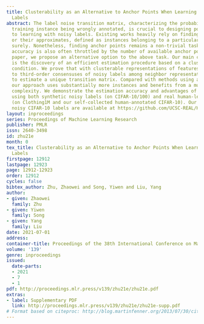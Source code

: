 ```yaml
---
title: Clusterability as an Alternative to Anchor Points When Learning with Noisy
  Labels
abstract: The label noise transition matrix, characterizing the probabilities of a
  training instance being wrongly annotated, is crucial to designing popular solutions
  to learning with noisy labels. Existing works heavily rely on finding “anchor points”
  or their approximates, defined as instances belonging to a particular class almost
  surely. Nonetheless, finding anchor points remains a non-trivial task, and the estimation
  accuracy is also often throttled by the number of available anchor points. In this
  paper, we propose an alternative option to the above task. Our main contribution
  is the discovery of an efficient estimation procedure based on a clusterability
  condition. We prove that with clusterable representations of features, using up
  to third-order consensuses of noisy labels among neighbor representations is sufficient
  to estimate a unique transition matrix. Compared with methods using anchor points,
  our approach uses substantially more instances and benefits from a much better sample
  complexity. We demonstrate the estimation accuracy and advantages of our estimates
  using both synthetic noisy labels (on CIFAR-10/100) and real human-level noisy labels
  (on Clothing1M and our self-collected human-annotated CIFAR-10). Our code and human-level
  noisy CIFAR-10 labels are available at https://github.com/UCSC-REAL/HOC.
layout: inproceedings
series: Proceedings of Machine Learning Research
publisher: PMLR
issn: 2640-3498
id: zhu21e
month: 0
tex_title: Clusterability as an Alternative to Anchor Points When Learning with Noisy
  Labels
firstpage: 12912
lastpage: 12923
page: 12912-12923
order: 12912
cycles: false
bibtex_author: Zhu, Zhaowei and Song, Yiwen and Liu, Yang
author:
- given: Zhaowei
  family: Zhu
- given: Yiwen
  family: Song
- given: Yang
  family: Liu
date: 2021-07-01
address:
container-title: Proceedings of the 38th International Conference on Machine Learning
volume: '139'
genre: inproceedings
issued:
  date-parts:
  - 2021
  - 7
  - 1
pdf: http://proceedings.mlr.press/v139/zhu21e/zhu21e.pdf
extras:
- label: Supplementary PDF
  link: http://proceedings.mlr.press/v139/zhu21e/zhu21e-supp.pdf
# Format based on citeproc: http://blog.martinfenner.org/2013/07/30/citeproc-yaml-for-bibliographies/
---
```

